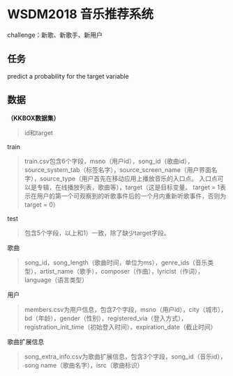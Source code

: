 # WSDM2018 音乐推荐系统

challenge：新歌、新歌手、新用户

## 任务

predict a probability for the target variable

## 数据

**（KKBOX数据集）**


> id和target

train

> train.csv包含6个字段，msno（用户id），song_id（歌曲id），source_system_tab（标签名字），source_screen_name（用户界面名字），source_type（用户首先在移动应用上播放音乐的入口点。 入口点可以是专辑，在线播放列表，歌曲等），target（这是目标变量。 target = 1表示在用户的第一个可观察到的听歌事件后的一个月内重新听歌事件，否则为target = 0）

test

> 包含5个字段，以上和1）一致，除了缺少target字段。

歌曲

> song_id，song_length（歌曲时间，单位为ms），genre_ids（音乐类型），artist_name（歌手），composer（作曲），lyricist（作词），language（语言类型）

用户

> members.csv为用户信息，包含7个字段，msno（用户id），city（城市），bd（年龄），gender（性别），registered_via（登入方式），registration_init_time（初始登入时间），expiration_date（截止时间）

歌曲扩展信息

> song_extra_info.csv为歌曲扩展信息，包含3个字段，song_id（音乐id），song name（歌曲名字），isrc（歌曲标识）